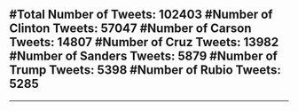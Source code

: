 #Total Number of Tweets: 102403 
#Number of Clinton Tweets: 57047
#Number of Carson Tweets: 14807
#Number of Cruz Tweets: 13982
#Number of Sanders Tweets: 5879
#Number of Trump Tweets: 5398
#Number of Rubio Tweets: 5285
---
---
